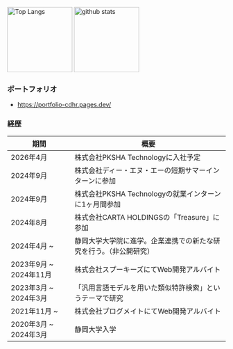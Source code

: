 <p align="left"> 
  <img alt="Top Langs" height="150px" src="https://github-readme-stats.vercel.app/api/top-langs/?username=nightshrine&layout=compact&show_icons=true&theme=onedark" />
  <img alt="github stats" height="150px" src="https://github-readme-stats.vercel.app/api?username=nightshrine&theme=onedark&show_icons=ture" />
</p>

### ポートフォリオ
- https://portfolio-cdhr.pages.dev/

### 経歴
|期間|概要|
| --- | --- |
| 2026年4月 | 株式会社PKSHA Technologyに入社予定 |
| 2024年9月 | 株式会社ディー・エヌ・エーの短期サマーインターンに参加 |
| 2024年9月 | 株式会社PKSHA Technologyの就業インターンに1ヶ月間参加 |
| 2024年8月 | 株式会社CARTA HOLDINGSの「Treasure」に参加 |
| 2024年4月 ~ | 静岡大学大学院に進学。企業連携での新たな研究を行う。（非公開研究） |
| 2023年9月 ~ 2024年11月 | 株式会社スプーキーズにてWeb開発アルバイト |
| 2023年3月 ~ 2024年3月 | 「汎用言語モデルを用いた類似特許検索」というテーマで研究 |
| 2021年11月 ~ | 株式会社プログメイトにてWeb開発アルバイト |
| 2020年3月 ~ 2024年3月 | 静岡大学入学 |
<!--
**nightshrine/nightshrine** is a ✨ _special_ ✨ repository because its `README.md` (this file) appears on your GitHub profile.

Here are some ideas to get you started:

- 🔭 I’m currently working on ...
- 🌱 I’m currently learning ...
- 👯 I’m looking to collaborate on ...
- 🤔 I’m looking for help with ...
- 💬 Ask me about ...
- 📫 How to reach me: ...
- 😄 Pronouns: ...
- ⚡ Fun fact: ...
-->

